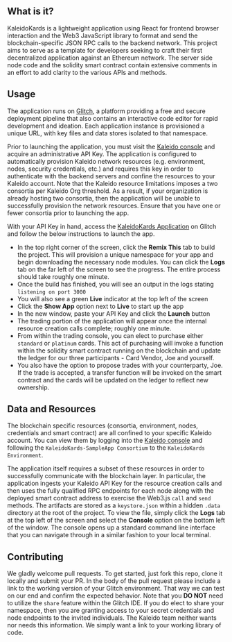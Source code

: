 ## What is it? 

KaleidoKards is a lightweight application using React for frontend browser interaction and the Web3 JavaScript library to format and send the blockchain-specific JSON RPC calls to the backend network.  This project aims to serve as a template for developers seeking to craft their first decentralized application against an Ethereum network.  The server side node code and the solidity smart contract contain extensive comments in an effort to add clarity to the various APIs and methods.  

## Usage 

The application runs on [Glitch](https://glitch.com/about/), a platform providing a free and secure deployment pipeline that also contains an interactive code editor for rapid development and ideation.  Each application instance is provisioned a unique URL, with key files and data stores isolated to that namespace.  

Prior to launching the application, you must visit the [Kaleido console](console.kaleido.io) and acquire an administrative API Key.  The application is configured to automatically provision Kaleido network resources (e.g. environment, nodes, security credentials, etc.) and requires this key in order to authenticate with the backend servers and confine the resources to your Kaleido account.  Note that the Kaleido resource limitations imposes a two consortia per Kaleido Org threshold.  As a result, if your organization is already hosting two consortia, then the application will be unable to successfully provision the network resources.  Ensure that you have one or fewer consortia prior to launching the app.

With your API Key in hand, access the [KaleidoKards Application](https://glitch.com/edit/#!/kaleidokards) on Glitch and follow the below instructions to launch the app.  
* In the top right corner of the screen, click the **Remix This** tab to build the project.  This will provision a unique namespace for your app and begin downloading the necessary node modules.  You can click the **Logs** tab on the far left of the screen to see the progress.  The entire process should take roughly one minute.
* Once the build has finished, you will see an output in the logs stating `listening on port 3000`
* You will also see a green **Live** indicator at the top left of the screen 
* Click the **Show App** option next to **Live** to start up the app 
* In the new window, paste your API Key and click the **Launch** button 
* The trading portion of the application will appear once the internal resource creation calls complete; roughly one minute.
* From within the trading console, you can elect to purchase either `standard` or `platinum` cards.  This act of purchasing will invoke a function within the solidity smart contract running on the blockchain and update the ledger for our three participants - Card Vendor, Joe and yourself.
* You also have the option to propose trades with your counterparty, Joe.  If the trade is accepted, a transfer function will be invoked on the smart contract and the cards will be updated on the ledger to reflect new ownership.  

## Data and Resources 

The blockchain specific resources (consortia, environment, nodes, credentials and smart contract) are all confined to your specific Kaleido account.  You can view them by logging into the [Kaleido console](console.kaleido.io) and following the `KaleidoKards-SampleApp Consortium` to the `KaleidoKards Environment`.  

The application itself requires a subset of these resources in order to successfully communicate with the blockchain layer.  In particular, the application ingests your Kaleido API Key for the resource creation calls and then uses the fully qualified RPC endpoints for each node along with the deployed smart contract address to exercise the Web3.js `call` and `send` methods.  The artifacts are stored as a `keystore.json` within a hidden `.data` directory at the root of the project.  To view the file, simply click the **Logs** tab at the top left of the screen and select the **Console** option on the bottom left of the window.  The console opens up a standard command line interface that you can navigate through in a similar fashion to your local terminal.   

## Contributing 

We gladly welcome pull requests. To get started, just fork this repo, clone it locally and submit your PR.  In the body of the pull request please include a link to the working version of your Glitch environment.  That way we can test on our end and confirm the expected behavior.  Note that you **DO NOT** need to utilize the `share` feature within the Glitch IDE.  If you do elect to share your namespace, then you are granting access to your secret credentials and node endpoints to the invited individuals.  The Kaleido team neither wants nor needs this information.  We simply want a link to your working library of code.
